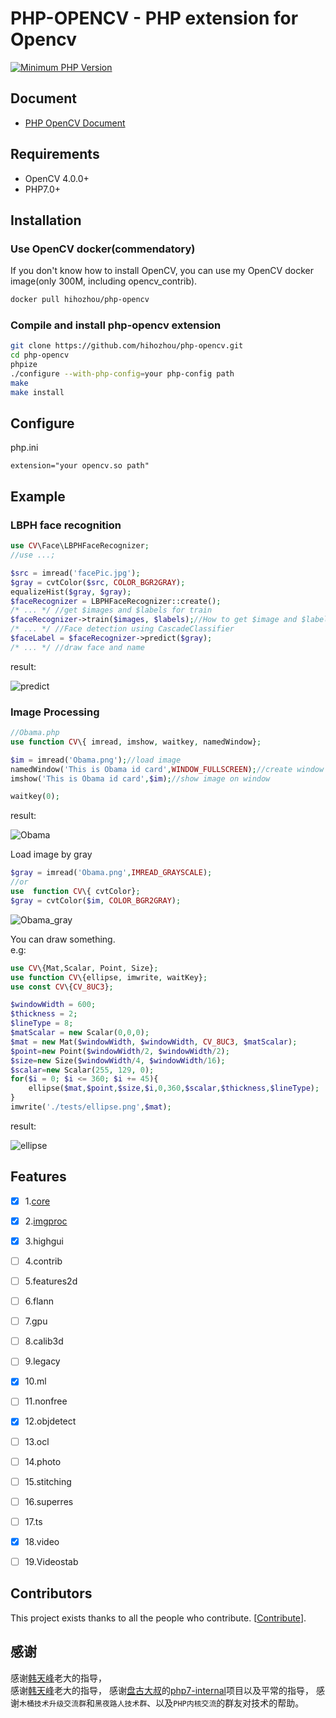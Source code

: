 # PHP-OPENCV - PHP extension for Opencv



[![Minimum PHP Version](https://img.shields.io/badge/php-%3E%3D%207.0-8892BF.svg)](https://php.net/)



## Document
- [PHP OpenCV Document](https://doc.phpopencv.org)


## Requirements

- OpenCV 4.0.0+
- PHP7.0+



## Installation

### Use OpenCV docker(commendatory)

If you don't know how to install OpenCV, you can use my OpenCV docker image(only 300M, including opencv_contrib).

```bash
docker pull hihozhou/php-opencv
```

### Compile and install php-opencv extension

```bash
git clone https://github.com/hihozhou/php-opencv.git
cd php-opencv
phpize
./configure --with-php-config=your php-config path
make
make install
```

## Configure

php.ini

```
extension="your opencv.so path"
```
## Example

### LBPH face recognition

```php
use CV\Face\LBPHFaceRecognizer;
//use ...;

$src = imread('facePic.jpg');
$gray = cvtColor($src, COLOR_BGR2GRAY);
equalizeHist($gray, $gray);
$faceRecognizer = LBPHFaceRecognizer::create();
/* ... */ //get $images and $labels for train
$faceRecognizer->train($images, $labels);//How to get $image and $labels, see the document
/* ... */ //Face detection using CascadeClassifier
$faceLabel = $faceRecognizer->predict($gray);
/* ... */ //draw face and name
```

result:

![predict](tests/face_recognizer.jpg)


### Image Processing

```php
//Obama.php
use function CV\{ imread, imshow, waitkey, namedWindow};

$im = imread('Obama.png');//load image
namedWindow('This is Obama id card',WINDOW_FULLSCREEN);//create window
imshow('This is Obama id card',$im);//show image on window

waitkey(0);

```

result:

![Obama](tests/Obama.png)

Load image by gray

```php
$gray = imread('Obama.png',IMREAD_GRAYSCALE);
//or
use  function CV\{ cvtColor};
$gray = cvtColor($im, COLOR_BGR2GRAY);

```

![Obama_gray](tests/Obama_gray.png)


You can draw something.  
e.g:  

```php
use CV\{Mat,Scalar, Point, Size};
use function CV\{ellipse, imwrite, waitKey};
use const CV\{CV_8UC3};

$windowWidth = 600;
$thickness = 2;
$lineType = 8;
$matScalar = new Scalar(0,0,0);
$mat = new Mat($windowWidth, $windowWidth, CV_8UC3, $matScalar);
$point=new Point($windowWidth/2, $windowWidth/2);
$size=new Size($windowWidth/4, $windowWidth/16);
$scalar=new Scalar(255, 129, 0);
for($i = 0; $i <= 360; $i += 45){
    ellipse($mat,$point,$size,$i,0,360,$scalar,$thickness,$lineType);
}
imwrite('./tests/ellipse.png',$mat);

```

result:

![ellipse](tests/ellipse.png)



## Features
- [x] 1.[core](http://phpopencv.org/zh-cn/docs/mat.html)
- [x] 2.[imgproc](http://phpopencv.org/zh-cn/docs/gausian_median_blur_bilateral_filter.html)
- [x] 3.highgui
- [ ] 4.contrib
- [ ] 5.features2d
- [ ] 6.flann
- [ ] 7.gpu
- [ ] 8.calib3d
- [ ] 9.legacy
- [x] 10.ml
- [ ] 11.nonfree
- [x] 12.objdetect
- [ ] 13.ocl
- [ ] 14.photo
- [ ] 15.stitching
- [ ] 16.superres
- [ ] 17.ts
- [x] 18.video
- [ ] 19.Videostab



## Contributors

This project exists thanks to all the people who contribute. [[Contribute](https://github.com/hihozhou/php-opencv/graphs/contributors)].
    
## 感谢

感谢[韩天峰](https://github.com/matyhtf)老大的指导，  
感谢[韩天峰](https://github.com/matyhtf)老大的指导，
感谢[盘古大叔](https://github.com/pangudashu)的[php7-internal](https://github.com/pangudashu/php7-internal)项目以及平常的指导，
感谢`木桶技术升级交流群`和`黑夜路人技术群`、以及`PHP内核交流`的群友对技术的帮助。
